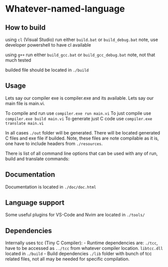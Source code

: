 # Whatever-named-language

## How to build
using `cl` (Visual Studio)
    run either `build.bat` or `build_debug.bat`
    note, use developer powershell to have cl available

using `g++`
    run either `build_gcc.bat` or `build_gcc_debug.bat`
    note, not that much tested

builded file should be located in `./build`

## Usage
Lets say our compiler exe is compiler.exe and its available.
Lets say our main file is main.vi.

To compile and run use
    ```
    compiler.exe run main.vi
    ```
To just compile use
    ```
    compiler.exe build main.vi
    ```
To generate just C code use
    ```
    compiler.exe translate main.vi
    ```

In all cases `./out` folder will be generated. 
There will be located generated C files and exe file if builded.
Note, these files are note compilable as it is, one have to include headers from `./resources`.

There is list of all command line options that can be used with any of run, build and translate commands:

## Documentation
Documentation is located in `./doc/doc.html`

## Language support
Some useful plugins for VS-Code and Nvim are located in `./tools/`

## Dependencies
Internally uses tcc (Tiny C Compiler):
    - Runtime dependencies are:
        `./tcc`, have to be accessed as `../tcc` from whatever compiler location.
        `libtcc.dll` located in `./build`
    - Build dependencies
        `./lib` folder with bunch of tcc related files, not all may be needed for specific compilation.
